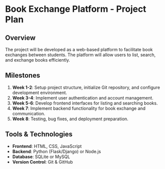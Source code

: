 # Book Exchange Platform - Project Plan

## Overview
The project will be developed as a web-based platform to facilitate book exchanges between students. The platform will allow users to list, search, and exchange books efficiently.

## Milestones
1. **Week 1-2**: Setup project structure, initialize Git repository, and configure development environment.
2. **Week 3-4**: Implement user authentication and account management.
3. **Week 5-6**: Develop frontend interfaces for listing and searching books.
4. **Week 7**: Implement backend functionality for book exchange and communication.
5. **Week 8**: Testing, bug fixes, and deployment preparation.

## Tools & Technologies
- **Frontend**: HTML, CSS, JavaScript
- **Backend**: Python (Flask/Django) or Node.js
- **Database**: SQLite or MySQL
- **Version Control**: Git & GitHub

